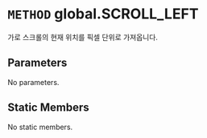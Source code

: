 # `METHOD` global.SCROLL_LEFT
가로 스크롤의 현재 위치를 픽셀 단위로 가져옵니다.

## Parameters
No parameters.

## Static Members
No static members.
